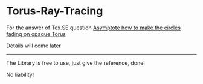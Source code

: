 # Torus-Ray-Tracing

For the answer of Tex.SE question [Asymptote how to make the circles fading on opaque Torus](https://tex.stackexchange.com/q/581317/62865)

Details will come later

----

The Library is free to use, just give the reference, done!

No liability!
